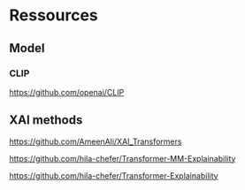 # Ressources

## Model

### CLIP

https://github.com/openai/CLIP


## XAI methods

https://github.com/AmeenAli/XAI_Transformers

https://github.com/hila-chefer/Transformer-MM-Explainability

https://github.com/hila-chefer/Transformer-Explainability
